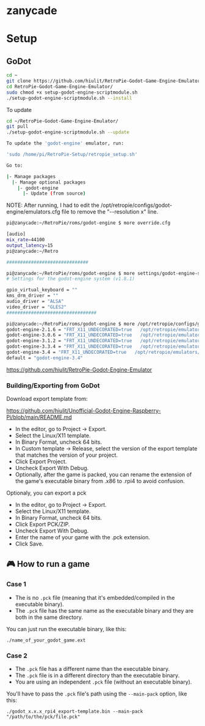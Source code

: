# zanycade


# Setup


## GoDot

```bash
cd ~
git clone https://github.com/hiulit/RetroPie-Godot-Game-Engine-Emulator.git
cd RetroPie-Godot-Game-Engine-Emulator/
sudo chmod +x setup-godot-engine-scriptmodule.sh
./setup-godot-engine-scriptmodule.sh --install
```
To update
```bash
cd ~/RetroPie-Godot-Game-Engine-Emulator/
git pull
./setup-godot-engine-scriptmodule.sh --update

To update the 'godot-engine' emulator, run:

'sudo /home/pi/RetroPie-Setup/retropie_setup.sh'

Go to:

|- Manage packages
  |- Manage optional packages
    |- godot-engine
      |- Update (from source)


```

NOTE: After running, I had to edit the /opt/retropie/configs/godot-engine/emulators.cfg file to remove the "--resolution x" line.



```bash
pi@zanycade:~/RetroPie/roms/godot-engine $ more override.cfg

[audio]
mix_rate=44100
output_latency=15
pi@zanycade:~/Retro

##############################

pi@zanycade:~/RetroPie/roms/godot-engine $ more settings/godot-engine-settings.cfg
# Settings for the godot-engine system (v1.8.1)

gpio_virtual_keyboard = ""
kms_drm_driver = ""
audio_driver = "ALSA"
video_driver = "GLES2"
#################################

pi@zanycade:~/RetroPie/roms/godot-engine $ more /opt/retropie/configs/godot-engine/emulators.cfg
godot-engine-2.1.6 = "FRT_X11_UNDECORATED=true   /opt/retropie/emulators/godot-engine/frt_2.1.6_pi2.bin -main_pack %ROM% -ad ALSA -vd GLES2 --frt exit_on_shiftenter=true"
godot-engine-3.0.6 = "FRT_X11_UNDECORATED=true   /opt/retropie/emulators/godot-engine/frt_3.0.6_pi2.bin --main-pack %ROM% --audio-driver ALSA --video-driver GLES2 --frt exit_on_shiftenter=true"
godot-engine-3.1.2 = "FRT_X11_UNDECORATED=true   /opt/retropie/emulators/godot-engine/frt_3.1.2_pi2.bin --main-pack %ROM% --audio-driver ALSA --video-driver GLES2 --frt exit_on_shiftenter=true"
godot-engine-3.3.4 = "FRT_X11_UNDECORATED=true   /opt/retropie/emulators/godot-engine/frt_3.3.4_pi2.bin --main-pack %ROM% --audio-driver ALSA --video-driver GLES2 --frt exit_on_shiftenter=true"
godot-engine-3.4 = "FRT_X11_UNDECORATED=true   /opt/retropie/emulators/godot-engine/frt_3.4_pi2.bin --main-pack %ROM% --audio-driver ALSA --video-driver GLES2 --frt exit_on_shiftenter=true"
default = "godot-engine-3.4"


```
https://github.com/hiulit/RetroPie-Godot-Engine-Emulator


### Building/Exporting from GoDot

Download export template from: 

https://github.com/hiulit/Unofficial-Godot-Engine-Raspberry-Pi/blob/main/README.md

* In the editor, go to Project -> Export.
* Select the Linux/X11 template.
* In Binary Format, uncheck 64 bits.
* In Custom template -> Release, select the version of the export template that matches the version of your project.
* Click Export Project.
* Uncheck Export With Debug.
* Optionally, after the game is packed, you can rename the extension of the game's executable binary from .x86 to .rpi4 to avoid confusion.

Optionaly, you can export a pck
* In the editor, go to Project -> Export.
* Select the Linux/X11 template.
* In Binary Format, uncheck 64 bits.
* Click Export PCK/ZIP.
* Uncheck Export With Debug.
* Enter the name of your game with the .pck extension.
* Click Save.

## 🎮 How to run a game

### Case 1

- The is no `.pck` file (meaning that it's embedded/compiled in the executable binary).
- The `.pck` file has the same name as the executable binary and they are both in the same directory.

You can just run the executable binary, like this:

```
./name_of_your_godot_game.ext
```

### Case 2

- The `.pck` file has a different name than the executable binary.
- The `.pck` file is in a different directory than the executable binary.
- You are using an independent `.pck` file (without an executable binary).

You'll have to pass the `.pck` file's path using the `--main-pack` option, like this:

```
./godot_x.x.x_rpi4_export-template.bin --main-pack "/path/to/the/pck/file.pck"
```

